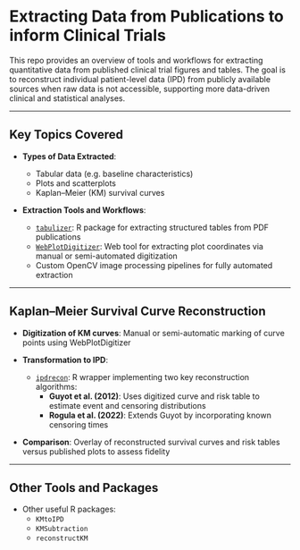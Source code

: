 # Extracting Data from Publications to inform Clinical Trials

This repo provides an overview of tools and workflows for extracting quantitative 
data from published clinical trial figures and tables. The goal is to reconstruct 
individual patient-level data (IPD) from publicly available sources when raw data 
is not accessible, supporting more data-driven clinical and statistical analyses.

---

## Key Topics Covered

- **Types of Data Extracted**:
  - Tabular data (e.g. baseline characteristics)
  - Plots and scatterplots
  - Kaplan–Meier (KM) survival curves

- **Extraction Tools and Workflows**:
  - [`tabulizer`](https://github.com/ropensci/tabulizer): R package for extracting structured tables from PDF publications
  - [`WebPlotDigitizer`](https://apps.automeris.io/wpd/): Web tool for extracting plot coordinates via manual or semi-automated digitization
  - Custom OpenCV image processing pipelines for fully automated extraction

---

## Kaplan–Meier Survival Curve Reconstruction

- **Digitization of KM curves**: Manual or semi-automatic marking of curve points using WebPlotDigitizer
- **Transformation to IPD**:
  - [`ipdrecon`](https://github.com/vinwol/ipdrecon): R wrapper implementing two key reconstruction algorithms:
    - **Guyot et al. (2012)**: Uses digitized curve and risk table to estimate event and censoring distributions
    - **Rogula et al. (2022)**: Extends Guyot by incorporating known censoring times

- **Comparison**: Overlay of reconstructed survival curves and risk tables versus published plots to assess fidelity

---

## Other Tools and Packages

- Other useful R packages:
  - `KMtoIPD`
  - `KMSubtraction`
  - `reconstructKM`



